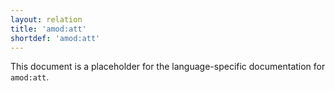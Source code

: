 ```yaml
---
layout: relation
title: 'amod:att'
shortdef: 'amod:att'
---
```


This document is a placeholder for the language-specific documentation
for `amod:att`.
